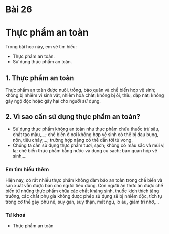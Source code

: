 # Bài 26
# Thực phẩm an toàn

Trong bài học này, em sẽ tìm hiểu:
- Thực phẩm an toàn.
- Sử dụng thực phẩm an toàn.

## 1. Thực phẩm an toàn
Thực phẩm an toàn được nuôi, trồng, bảo quản và chế biến hợp vệ sinh; không bị nhiễm vi sinh vật, nhiễm hoá chất; không bị ôi, thiu, dập nát; không gây ngộ độc hoặc gây hại cho người sử dụng.

## 2. Vì sao cần sử dụng thực phẩm an toàn?
- Sử dụng thực phẩm không an toàn như thực phẩm chứa thuốc trừ sâu, chất tạo màu,...; chế biến ở nơi không hợp vệ sinh có thể bị đau bụng, nôn, tiêu chảy,...; trường hợp nặng có thể dẫn tới tử vong.
- Chúng ta cần sử dụng thực phẩm tươi, sạch; không có màu sắc và mùi vị lạ; chế biến thực phẩm bằng nước và dụng cụ sạch; bảo quản hợp vệ sinh,...

### Em tìm hiểu thêm
Hiện nay, có rất nhiều thực phẩm không đảm bảo an toàn trong chế biến và sản xuất vẫn được bán cho người tiêu dùng. Con người ăn thức ăn được chế biến từ những thực phẩm chứa các chất kháng sinh, thuốc kích thích tăng trưởng, các chất phụ gia không được phép sử dụng sẽ bị nhiễm độc, tích tụ trong cơ thể gây phù nề, suy gan, suy thận, mất ngủ, lo âu, giảm trí nhớ,...

### Từ khoá
- Thực phẩm an toàn
